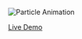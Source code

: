 ![Particle Animation](./name1.gif)

[Live Demo](https://yourusername.github.io/particle-animation/)
